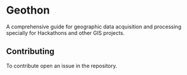 # Geothon

A comprehensive guide for geographic data acquisition and processing specially for Hackathons and other GIS projects.

## Contributing
To contribute open an issue in the repository.
